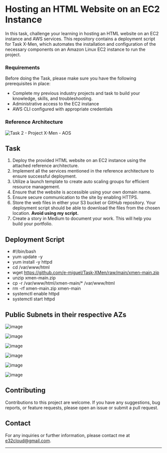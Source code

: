 # Hosting an HTML Website on an EC2 Instance



In this task, challenge your learning in hosting an HTML website on an EC2 instance and AWS services. This repository contains a deployment script for Task X-Men, which automates the installation and configuration of the necessary components on an Amazon Linux EC2 instance to run the project.

### Requirements

Before doing the Task, please make sure you have the following prerequisites in place:

- Complete my previous industry projects and task to build your knowledge, skills, and troubleshooting.
- Administrative access to the EC2 instance
- AWS CLI configured with appropriate credentials

### Reference Architecture

![Task 2 - Project X-Men - AOS](https://github.com/e-miguel/Task-XMen/assets/134418850/3e573390-6cc1-461f-8f30-6a32a058729f)

## Task

1. Deploy the provided HTML website on an EC2 instance using the attached reference architecture.
2. Implement all the services mentioned in the reference architecture to ensure successful deployment.
3. Utilize a launch template to create auto scaling groups for efficient resource management.
4. Ensure that the website is accessible using your own domain name.
5. Ensure secure communication to the site by enabling HTTPS.
6. Store the web files in either your S3 bucket or GitHub repository. Your deployment script should be able to download the files from the chosen location. **Avoid using my script.**
7. Create a story in Medium to document your work. This will help you build your portfolio.

## Deployment Script

- #!/bin/bash
- yum update -y
- yum install -y httpd
- cd /var/www/html
- wget https://github.com/e-miguel/Task-XMen/raw/main/xmen-main.zip
- unzip xmen-main.zip
- cp -r /var/www/html/xmen-main/* /var/www/html
- rm -rf xmen-main.zip xmen-main
- systemctl enable httpd
- systemctl start httpd

## Public Subnets in their respective AZs

![image](https://github.com/e-miguel/Task-XMen/assets/134418850/9f663cc2-25fe-4fad-8e35-c0a21f60e71a)

![image](https://github.com/e-miguel/Task-XMen/assets/134418850/7895a728-2192-4cc2-b884-13fb9e43053d)

![image](https://github.com/e-miguel/Task-XMen/assets/134418850/f08de90b-291b-4855-849d-d775219703a6)

![image](https://github.com/e-miguel/Task-XMen/assets/134418850/def43c36-ce4e-4ff9-bf6d-b01d27459c07)

![image](https://github.com/e-miguel/Task-XMen/assets/134418850/3e72a9d3-959b-4cba-8681-82ed8a1823fe)

![image](https://github.com/e-miguel/Task-XMen/assets/134418850/cdce5f5c-fd64-4c3d-9740-64e989c25c57)


## Contributing

Contributions to this project are welcome. If you have any suggestions, bug reports, or feature requests, please open an issue or submit a pull request.

## Contact

For any inquiries or further information, please contact me at e32cloud@gmail.com.

---
